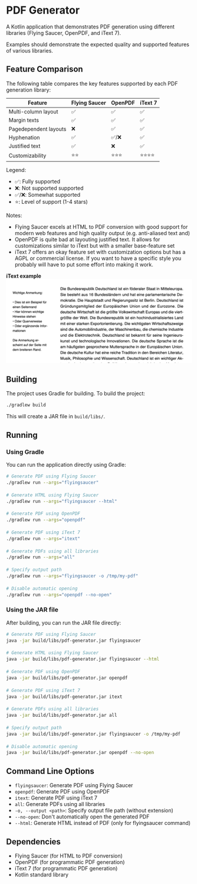 # PDF Generator

A Kotlin application that demonstrates PDF generation using different libraries (Flying Saucer, OpenPDF, and iText 7).

Examples should demonstrate the expected quality and supported features of various libraries.

## Feature Comparison

The following table compares the key features supported by each PDF generation library:

| Feature | Flying Saucer | OpenPDF | iText 7 |
|---------|--------------|---------|---------|
| Multi-column layout | ✅ | ✅ | ✅ |
| Margin texts | ✅ | ✅ | ✅ |
| Pagedependent layouts | ❌ | ✅ | ✅ |
| Hyphenation | ✅ | ✅/❌ | ✅ |
| Justified text | ✅ | ❌ | ✅ |
| Customizability | ⭐⭐ | ⭐⭐⭐ | ⭐⭐⭐⭐ |

Legend:
- ✅: Fully supported
- ❌: Not supported supported
- ✅/❌: Somewhat supported
- ⭐: Level of support (1-4 stars)

Notes:
- Flying Saucer excels at HTML to PDF conversion with good support for modern web features and high quality output (e.g. anti-aliased text and)
- OpenPDF is quite bad at layouting justified text. It allows for customizations similar to iText but with a smaller base-feature set
- iText 7 offers an okay feature set with customization options but has a AGPL or commercial license. If you want to have a specific style you probably will have to put some effort into making it work.

**iText example**
![Margin-text example](./assets/itext_margin.png)

## Building

The project uses Gradle for building. To build the project:

```bash
./gradlew build
```

This will create a JAR file in `build/libs/`.

## Running

### Using Gradle

You can run the application directly using Gradle:

```bash
# Generate PDF using Flying Saucer
./gradlew run --args="flyingsaucer"

# Generate HTML using Flying Saucer
./gradlew run --args="flyingsaucer --html"

# Generate PDF using OpenPDF
./gradlew run --args="openpdf"

# Generate PDF using iText 7
./gradlew run --args="itext"

# Generate PDFs using all libraries
./gradlew run --args="all"

# Specify output path
./gradlew run --args="flyingsaucer -o /tmp/my-pdf"

# Disable automatic opening
./gradlew run --args="openpdf --no-open"
```

### Using the JAR file

After building, you can run the JAR file directly:

```bash
# Generate PDF using Flying Saucer
java -jar build/libs/pdf-generator.jar flyingsaucer

# Generate HTML using Flying Saucer
java -jar build/libs/pdf-generator.jar flyingsaucer --html

# Generate PDF using OpenPDF
java -jar build/libs/pdf-generator.jar openpdf

# Generate PDF using iText 7
java -jar build/libs/pdf-generator.jar itext

# Generate PDFs using all libraries
java -jar build/libs/pdf-generator.jar all

# Specify output path
java -jar build/libs/pdf-generator.jar flyingsaucer -o /tmp/my-pdf

# Disable automatic opening
java -jar build/libs/pdf-generator.jar openpdf --no-open
```

## Command Line Options

- `flyingsaucer`: Generate PDF using Flying Saucer
- `openpdf`: Generate PDF using OpenPDF
- `itext`: Generate PDF using iText 7
- `all`: Generate PDFs using all libraries
- `-o, --output <path>`: Specify output file path (without extension)
- `--no-open`: Don't automatically open the generated PDF
- `--html`: Generate HTML instead of PDF (only for flyingsaucer command)

## Dependencies

- Flying Saucer (for HTML to PDF conversion)
- OpenPDF (for programmatic PDF generation)
- iText 7 (for programmatic PDF generation)
- Kotlin standard library 